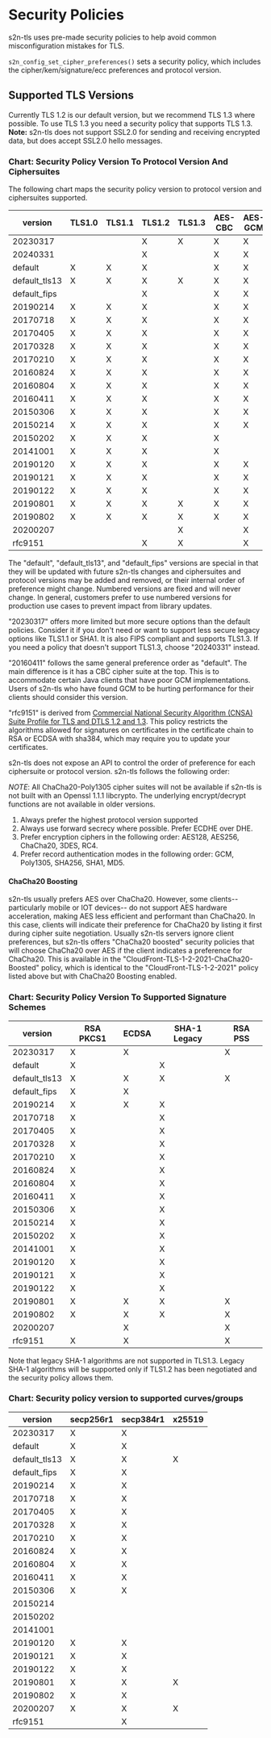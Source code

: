 # Security Policies

s2n-tls uses pre-made security policies to help avoid common misconfiguration mistakes for TLS.

`s2n_config_set_cipher_preferences()` sets a security policy, which includes the cipher/kem/signature/ecc preferences and protocol version.

## Supported TLS Versions

Currently TLS 1.2 is our default version, but we recommend TLS 1.3 where possible. To use TLS 1.3 you need a security policy that supports TLS 1.3.
**Note:** s2n-tls does not support SSL2.0 for sending and receiving encrypted data, but does accept SSL2.0 hello messages.

### Chart: Security Policy Version To Protocol Version And Ciphersuites

The following chart maps the security policy version to protocol version and ciphersuites supported.

|    version    | TLS1.0 | TLS1.1 | TLS1.2 | TLS1.3 | AES-CBC | AES-GCM | CHACHAPOLY | 3DES | RC4 | DHE | ECDHE | RSA kx |
|---------------|--------|--------|--------|--------|---------|---------|------------|------|-----|-----|-------|--------|
|   20230317    |        |        |    X   |    X   |    X    |    X    |            |      |     |     |   X   |        |
|   20240331    |        |        |    X   |        |    X    |    X    |            |      |     |     |   X   |        |
|    default    |    X   |    X   |    X   |        |    X    |    X    |      X     |      |     |     |   X   |    X   |
| default_tls13 |    X   |    X   |    X   |    X   |    X    |    X    |      X     |      |     |     |   X   |    X   |
| default_fips  |        |        |    X   |        |    X    |    X    |            |      |     |  X  |   X   |        |
|   20190214    |    X   |    X   |    X   |        |    X    |    X    |            |   X  |     |  X  |   X   |    X   |
|   20170718    |    X   |    X   |    X   |        |    X    |    X    |            |      |     |     |   X   |    X   |
|   20170405    |    X   |    X   |    X   |        |    X    |    X    |            |   X  |     |     |   X   |    X   |
|   20170328    |    X   |    X   |    X   |        |    X    |    X    |            |   X  |     |  X  |   X   |    X   |
|   20170210    |    X   |    X   |    X   |        |    X    |    X    |      X     |      |     |     |   X   |    X   |
|   20160824    |    X   |    X   |    X   |        |    X    |    X    |            |      |     |     |   X   |    X   |
|   20160804    |    X   |    X   |    X   |        |    X    |    X    |            |   X  |     |     |   X   |    X   |
|   20160411    |    X   |    X   |    X   |        |    X    |    X    |            |   X  |     |     |   X   |    X   |
|   20150306    |    X   |    X   |    X   |        |    X    |    X    |            |   X  |     |     |   X   |    X   |
|   20150214    |    X   |    X   |    X   |        |    X    |    X    |            |   X  |     |  X  |       |    X   |
|   20150202    |    X   |    X   |    X   |        |    X    |         |            |   X  |     |  X  |       |    X   |
|   20141001    |    X   |    X   |    X   |        |    X    |         |            |   X  |  X  |  X  |       |    X   |
|   20190120    |    X   |    X   |    X   |        |    X    |    X    |      X     |   X  |     |     |   X   |    X   |
|   20190121    |    X   |    X   |    X   |        |    X    |    X    |      X     |   X  |     |     |   X   |    X   |
|   20190122    |    X   |    X   |    X   |        |    X    |    X    |      X     |   X  |     |     |   X   |    X   |
|   20190801    |    X   |    X   |    X   |    X   |    X    |    X    |      X     |      |     |     |   X   |    X   |
|   20190802    |    X   |    X   |    X   |    X   |    X    |    X    |      X     |      |     |     |   X   |    X   |
|   20200207    |        |        |        |    X   |         |    X    |      X     |      |     |     |   X   |        |
|    rfc9151    |        |        |    X   |    X   |         |    X    |            |      |     |  X  |   X   |    X   |

The "default", "default_tls13", and "default_fips" versions are special in that they will be updated with future s2n-tls changes and ciphersuites and protocol versions may be added and removed, or their internal order of preference might change. Numbered versions are fixed and will never change.
In general, customers prefer to use numbered versions for production use cases to prevent impact from library updates.

"20230317" offers more limited but more secure options than the default policies. Consider it if you don't need or want to support less secure legacy options like TLS1.1 or SHA1. It is also FIPS compliant and supports TLS1.3. If you need a policy that doesn't support TLS1.3, choose "20240331" instead.

"20160411" follows the same general preference order as "default". The main difference is it has a CBC cipher suite at the top. This is to accommodate certain Java clients that have poor GCM implementations. Users of s2n-tls who have found GCM to be hurting performance for their clients should consider this version.

"rfc9151" is derived from [Commercial National Security Algorithm (CNSA) Suite Profile for TLS and DTLS 1.2 and 1.3](https://datatracker.ietf.org/doc/html/rfc9151). This policy restricts the algorithms allowed for signatures on certificates in the certificate chain to RSA or ECDSA with sha384, which may require you to update your certificates.

s2n-tls does not expose an API to control the order of preference for each ciphersuite or protocol version. s2n-tls follows the following order:

*NOTE*: All ChaCha20-Poly1305 cipher suites will not be available if s2n-tls is not built with an Openssl 1.1.1 libcrypto. The underlying encrypt/decrypt functions are not available in older versions.

1. Always prefer the highest protocol version supported
2. Always use forward secrecy where possible. Prefer ECDHE over DHE.
3. Prefer encryption ciphers in the following order: AES128, AES256, ChaCha20, 3DES, RC4.
4. Prefer record authentication modes in the following order: GCM, Poly1305, SHA256, SHA1, MD5.

#### ChaCha20 Boosting

s2n-tls usually prefers AES over ChaCha20. However, some clients-- particularly mobile or IOT devices-- do not support AES hardware acceleration, making AES less efficient and performant than ChaCha20. In this case, clients will indicate their preference for ChaCha20 by listing it first during cipher suite negotiation. Usually s2n-tls servers ignore client preferences, but s2n-tls offers "ChaCha20 boosted" security policies that will choose ChaCha20 over AES if the client indicates a preference for ChaCha20. This is available in the "CloudFront-TLS-1-2-2021-ChaCha20-Boosted" policy, which is identical to the "CloudFront-TLS-1-2-2021" policy listed above but with ChaCha20 Boosting enabled.

### Chart: Security Policy Version To Supported Signature Schemes

|    version    | RSA PKCS1 | ECDSA | SHA-1 Legacy | RSA PSS |
|---------------|-----------|-------|--------------|---------|
|   20230317    |     X     |   X   |              |    X    |
|    default    |     X     |       |       X      |         |
| default_tls13 |     X     |   X   |       X      |    X    |
| default_fips  |     X     |   X   |              |         |
|   20190214    |     X     |   X   |       X      |         |
|   20170718    |     X     |       |       X      |         |
|   20170405    |     X     |       |       X      |         |
|   20170328    |     X     |       |       X      |         |
|   20170210    |     X     |       |       X      |         |
|   20160824    |     X     |       |       X      |         |
|   20160804    |     X     |       |       X      |         |
|   20160411    |     X     |       |       X      |         |
|   20150306    |     X     |       |       X      |         |
|   20150214    |     X     |       |       X      |         |
|   20150202    |     X     |       |       X      |         |
|   20141001    |     X     |       |       X      |         |
|   20190120    |     X     |       |       X      |         |
|   20190121    |     X     |       |       X      |         |
|   20190122    |     X     |       |       X      |         |
|   20190801    |     X     |   X   |       X      |    X    |
|   20190802    |     X     |   X   |       X      |    X    |
|   20200207    |           |   X   |              |    X    |
|    rfc9151    |     X     |   X   |              |    X    |

Note that legacy SHA-1 algorithms are not supported in TLS1.3. Legacy SHA-1 algorithms will be supported only if TLS1.2 has been negotiated and the security policy allows them.

### Chart: Security policy version to supported curves/groups

|    version    | secp256r1 | secp384r1 | x25519 |
|---------------|-----------|-----------|--------|
|   20230317    |     X     |     X     |        |
|    default    |     X     |     X     |        |
| default_tls13 |     X     |     X     |    X   |
| default_fips  |     X     |     X     |        |
|   20190214    |     X     |     X     |        |
|   20170718    |     X     |     X     |        |
|   20170405    |     X     |     X     |        |
|   20170328    |     X     |     X     |        |
|   20170210    |     X     |     X     |        |
|   20160824    |     X     |     X     |        |
|   20160804    |     X     |     X     |        |
|   20160411    |     X     |     X     |        |
|   20150306    |     X     |     X     |        |
|   20150214    |           |           |        |
|   20150202    |           |           |        |
|   20141001    |           |           |        |
|   20190120    |     X     |     X     |        |
|   20190121    |     X     |     X     |        |
|   20190122    |     X     |     X     |        |
|   20190801    |     X     |     X     |    X   |
|   20190802    |     X     |     X     |        |
|   20200207    |     X     |     X     |    X   |
|    rfc9151    |           |     X     |        |
